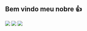## Bem vindo meu nobre 👍
![](https://media1.tenor.com/m/mtiOW6O-k8YAAAAd/shrek-shrek-rizz.gif)
![](https://media.tenor.com/oIM3r3W_fisAAAAM/bee-wink.gif)
![](https://media.tenor.com/ogcqOL-jVEwAAAAM/xandao-xand%C3%A3o.gif)

<!--
**Pedr0V1t0r/Pedr0V1t0r** is a ✨ _special_ ✨ repository because its `README.md` (this file) appears on your GitHub profile.

Here are some ideas to get you started:

- 🔭 I’m currently working on ...
- 🌱 I’m currently learning ...
- 👯 I’m looking to collaborate on ...
- 🤔 I’m looking for help with ...
- 💬 Ask me about ...
- 📫 How to reach me: ...
- 😄 Pronouns: ...
- ⚡ Fun fact: ...
-->

